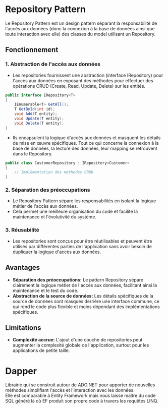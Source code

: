 # Repository Pattern

Le Repository Pattern est un design pattern séparant la responsabilité de l'accès aux données (donc la connexion à la base de données ainsi que toute interaction avec elle) des classes du model utilisant un Repository.

## Fonctionnement

### 1. Abstraction de l'accès aux données

- Les repositories fournissent une abstraction (interface IRepository) pour l'accès aux données en exposant des méthodes pour effectuer des opérations CRUD (Create, Read, Update, Delete) sur les entités.

```csharp
public interface IRepository<T>
{
    IEnumerable<T> GetAll();
    T GetById(int id);
    void Add(T entity);
    void Update(T entity);
    void Delete(T entity);
}
```

- Ils encapsulent la logique d'accès aux données et masquent les détails de mise en œuvre spécifiques. Tout ce qui concerne la connexion à la base de données, la lecture des données, leur mapping se retrouvent dans le Repository.

```csharp
public class CustomerRepository : IRepository<Customer>
{
    // Implémentation des méthodes CRUD
}
```

### 2. Séparation des préoccupations

- Le Repository Pattern sépare les responsabilités en isolant la logique métier de l'accès aux données.
- Cela permet une meilleure organisation du code et facilite la maintenance et l'évolutivité du système.

### 3. Réusabilité

- Les repositories sont conçus pour être réutilisables et peuvent être utilisés par différentes parties de l'application sans avoir besoin de dupliquer la logique d'accès aux données.

## Avantages 

- **Séparation des préoccupations:** Le pattern Repository sépare clairement la logique métier de l'accès aux données, facilitant ainsi la maintenance et le test du code.
- **Abstraction de la source de données:** Les détails spécifiques de la source de données sont masqués derrière une interface commune, ce qui rend le code plus flexible et moins dépendant des implémentations spécifiques.

## Limitations

- **Complexité accrue:** L'ajout d'une couche de repositories peut augmenter la complexité globale de l'application, surtout pour les applications de petite taille.

# Dapper

Librairie qui se construit autour de ADO.NET pour apporter de nouvelles méthodes simplifiant l'accès et l'interaction avec les données.<br>
Elle est comparable à Entity Framework mais nous laisse maître du code SQL généré là où EF produit son propre code à travers les requêtes LINQ.

